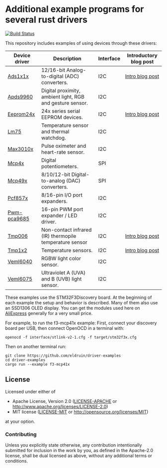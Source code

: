 # Additional example programs for several rust drivers

[![Build Status](https://travis-ci.org/eldruin/driver-examples.svg?branch=master)](https://travis-ci.org/eldruin/driver-examples)

This repository includes examples of using devices through these drivers:

| Device driver | Description                                               | Interface | Introductory blog post            |
|---------------|-----------------------------------------------------------|-----------|-----------------------------------|
|[Ads1x1x]      | 12/16-bit Analog-to-digital (ADC) converters.             | I2C       | [Intro blog post][blog-ads1x1x]   |
|[Apds9960]     | Digital proximity, ambient light, RGB and gesture sensor. | I2C       |                                   |
|[Eeprom24x]    | 24x series serial EEPROM devices.                         | I2C       | [Intro blog post][blog-eeprom24x] |
|[Lm75]         | Temperature sensor and thermal watchdog.                  | I2C       |                                   |
|[Max3010x]     | Pulse oximeter and heart-rate sensor.                     | I2C       |                                   |
|[Mcp4x]        | Digital potentiometers.                                   | SPI       |                                   |
|[Mcp49x]       | 8/10/12-bit Digital-to-analog (DAC) converters.           | SPI       |                                   |
|[Pcf857x]      | 8/16-pin I/O port expanders.                              | I2C       |                                   |
|[Pwm-pca9685]  | 16-pin PWM port expander / LED driver.                    | I2C       |                                   |
|[Tmp006]       | Non-contact infrared (IR) thermopile temperature sensor   | I2C       | [Intro blog post][blog-tmp006]    |
|[Tmp1x2]       | Temperature sensors.                                      | I2C       | [Intro blog post][blog-tmp1x2]    |
|[Veml6040]     | RGBW light color sensor.                                  | I2C       |                                   |
|[Veml6075]     | Ultraviolet A (UVA) and B (UVB) light sensor.             | I2C       |                                   |

These examples use the STM32F3Discovery board. At the beginning of each example the setup
and behavior is described. Many of them also use an SSD1306 OLED display.
You can get the modules used here on [AliExpress] generally for a very small price.

For example, to run the f3-mcp41x example:
First, connect your discovery board per USB, then connect OpenOCD in a terminal with:
```
openocd -f interface/stlink-v2-1.cfg -f target/stm32f3x.cfg
```

Then on another terminal run:
```
git clone https://github.com/eldruin/driver-examples
cd driver-examples
cargo run --example f3-mcp41x
```

## License

Licensed under either of

 * Apache License, Version 2.0 ([LICENSE-APACHE](LICENSE-APACHE) or
   http://www.apache.org/licenses/LICENSE-2.0)
 * MIT license ([LICENSE-MIT](LICENSE-MIT) or
   http://opensource.org/licenses/MIT)

at your option.

### Contributing

Unless you explicitly state otherwise, any contribution intentionally submitted
for inclusion in the work by you, as defined in the Apache-2.0 license, shall
be dual licensed as above, without any additional terms or conditions.

[Ads1x1x]: https://crates.io/crates/ads1x1x
[Apds9960]: https://crates.io/crates/apds9960
[Eeprom24x]: https://crates.io/crates/eeprom24x
[Lm75]: https://crates.io/crates/lm75
[Max3010x]: https://crates.io/crates/max3010x
[Mcp4x]: https://crates.io/crates/mcp4x
[Mcp49x]: https://github.com/eldruin/mcp49x-rs
[Pcf857x]: https://crates.io/crates/pcf857x
[Pwm-pca9685]: https://crates.io/crates/pwm-pca9685
[Tmp006]: https://crates.io/crates/tmp006
[Tmp1x2]: https://crates.io/crates/tmp1x2
[Veml6040]: https://crates.io/crates/veml6040
[Veml6075]: https://crates.io/crates/veml6075

[blog-ads1x1x]: https://blog.eldruin.com/ads1x1x-analog-to-digital-converter-driver-in-rust/
[blog-eeprom24x]: https://blog.eldruin.com/24x-serial-eeprom-driver-in-rust/
[blog-tmp006]: https://blog.eldruin.com/tmp006-contact-less-infrared-ir-thermopile-driver-in-rust/
[blog-tmp1x2]: https://blog.eldruin.com/tmp1x2-temperature-sensor-driver-in-rust/

[AliExpress]: https://www.aliexpress.com